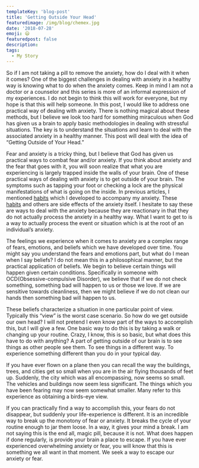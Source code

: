 ```yaml
---
templateKey: 'blog-post'
title: 'Getting Outside Your Head'
featuredimage: /img/blog/chemex.jpg
date: '2018-07-28'
emoji: 😃
featuredpost: false
description:
tags:
  - My Story
---
```


So if I am not taking a pill to remove the anxiety, how do I deal with it when it comes? One of the biggest challenges in dealing with anxiety in a healthy way is knowing what to do when the anxiety comes. Keep in mind I am not a doctor or a counselor and this series is more of an informal expression of my experiences. I do not begin to think this will work for everyone, but my hope is that this will help someone. In this post, I would like to address one practical way of dealing with anxiety. There is nothing magical about these methods, but I believe we look too hard for something miraculous when God has given us a brain to apply basic methodologies in dealing with stressful situations. The key is to understand the situations and learn to deal with the associated anxiety in a healthy manner. This post will deal with the idea of “Getting Outside of Your Head.”

Fear and anxiety is a tricky thing, but I believe that God has given us practical ways to combat fear and/or anxiety. If you think about anxiety and the fear that goes with it, you will soon realize that what you are experiencing is largely trapped inside the walls of your brain. One of these practical ways of dealing with anxiety is to get outside of your brain. The symptoms such as tapping your foot or checking a lock are the physical manifestations of what is going on the inside. In previous articles, I mentioned [habits](https://craigbooker.com/blog/the-gold-standard) which I developed to accompany my anxiety. These [habits](https://craigbooker.com/blog/the-gold-standard) and others are side effects of the anxiety itself. I hesitate to say these are ways to deal with the anxiety because they are reactionary in that they do not actually process the anxiety in a healthy way. What I want to get to is a way to actually process the event or situation which is at the root of an individual’s anxiety.

The feelings we experience when it comes to anxiety are a complex range of fears, emotions, and beliefs which we have developed over time. You might say you understand the fears and emotions part, but what do I mean when I say beliefs? I do not mean this in a philosophical manner, but the practical application of beliefs. We begin to believe certain things will happen given certain conditions. Specifically in someone with OCD(Obsessive-compulsive Disorder), we believe that if we do not check something, something bad will happen to us or those we love. If we are sensitive towards cleanliness, then we might believe if we do not clean our hands then something bad will happen to us.

These beliefs characterize a situation in one particular point of view. Typically this “view” is the worst case scenario. So how do we get outside our own head? I will not pretend I even know part of the ways to accomplish this, but I will give a few. One basic way to do this is by taking a walk or changing up your routine. Crazy, I know, this is so basic, but what does this have to do with anything? A part of getting outside of our brain is to see things as other people see them. To see things in a different way. To experience something different than you do in your typical day.

If you have ever flown on a plane then you can recall the way the buildings, trees, and cities get so small when you are in the air flying thousands of feet up. Suddenly, the city which was all encompassing, now seems so small. The vehicles and buildings now seem less significant. The things which you have been fearing may now seem somewhat smaller. Many refer to this experience as obtaining a birds-eye view.

If you can practically find a way to accomplish this, your fears do not disappear, but suddenly your life-experience is different. It is an incredible way to break up the monotony of fear or anxiety. It breaks the cycle of your routine enough to jar them loose. In a way, it gives your mind a break. I am not saying this is the end all, magic pill, because it is not. What does happen if done regularly, is provide your brain a place to escape. If you have ever experienced overwhelming anxiety or fear, you will know that this is something we all want in that moment. We seek a way to escape our anxiety or fear.
